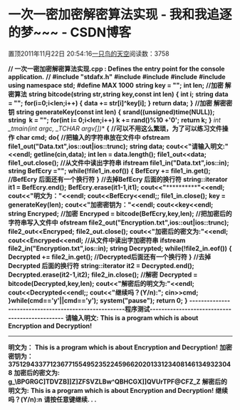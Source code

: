 
# 一次一密加密解密算法实现 - 我和我追逐的梦~~~ - CSDN博客


置顶2011年11月22日 20:54:16[一只鸟的天空](https://me.csdn.net/heyongluoyao8)阅读数：3758


**// 一次一密加密解密算法实现.cpp : Defines the entry point for the console application.**
**//**
**\#include "stdafx.h"**
**\#include<iostream>**
**\#include<string>**
**\#include<ctime>**
**\#include<fstream>**
**using namespace std;**
**\#define MAX 1000**
**string key = "";**
**int len;**
**//加密 解密算法**
**string bitcode(string str,string key,const int len)**
**{**
**int i;**
**string data = "";**
**for(i=0;i<len;i++)**
**{**
**data += str[i]^key[i];**
**}**
**return data;**
**}**
**//加密 解密密钥**
**string generateKey(const int len)**
**{**
**srand((unsigned)time(NULL));**
**string  k = "";**
**for(int i= 0;i<len;i++)**
**k += rand()%10 +'0';**
**return k;**
**}**
**int _tmain(int argc, _TCHAR* argv[])**
**{**
**//可以不用这么繁琐，为了可以练习文件操作**
**char cmd;**
**do{**
**//把输入的字符串放在文件中**
**ofstream file1_out("Data.txt",ios::out|ios::trunc);**
**string data;**
**cout<<"请输入明文:"<<endl;**
**getline(cin,data);**
**int len = data.length();**
**file1_out<<data;**
**file1_out.close();**
**//从文件中读出字符串**
**ifstream file1_in("Data.txt",ios::in);**
**string BefEcry ="";**
**while(!file1_in.eof())**
**{**
**BefEcry += file1_in.get(); //BefEcry 后面还有一个换行符**
**}**
**//去掉BefEcry 后面的换行符**
**string::iterator it1 = BefEcry.end();**
**BefEcry.erase(it1-1,it1);**
**cout<<"**************"<<endl;**
**cout<<"明文为："<<endl;**
**cout<<BefEcry<<endl;;**
**file1_in.close();**
**key = generateKey(len);**
**cout<<"加密密钥为："<<endl;**
**cout<<key<<endl;**
**string Encryped;**
**//加密**
**Encryped = bitcode(BefEcry,key,len);**
**//把加密后的字符串写入文件中**
**ofstream file2_out("Encryption.txt",ios::out|ios::trunc);**
**file2_out<<Encryped;**
**file2_out.close();**
**cout<<"加密后的密文为:"<<endl;**
**cout<<Encryped<<endl;**
**//从文件中读出字加密符串**
**ifstream file2_in("Encryption.txt",ios::in);**
**string Decrypted;**
**while(!file2_in.eof())**
**{**
**Decrypted += file2_in.get(); //Decrypted后面还有一个换行符**
**}**
**//去掉Decrypted 后面的换行符**
**string::iterator it2 = Decrypted.end();**
**Decrypted.erase(it2-1,it2);**
**file2_in.close();**
**//解密**
**Decrypted = bitcode(Decrypted,key,len);**
**cout<<"解密后的明文为:"<<endl;**
**cout<<Decrypted<<endl;;**
**cout<<"继续吗？(Y/n):";**
**cin>>cmd;**
**}while(cmd=='y'||cmd=='y');**
**system("pause");**
**return 0;**
**}**
**------------------------------------------------------程序测试-----------------------------------------------**
**请输入明文:**
**This is a program which is about Encryption and Decryption!**
******************
**明文为：**
**This is a program which is about Encryption and Decryption!**
**加密密钥为：**
**37512943377123677155495235224596620201331234081461349323048**
**加密后的密文为:**
**g_\BPGRGC]TDVZB]]Z]ZFSVZLBw^QBHCGX]]QVUrTPF@CFZ_Z**
**解密后的明文为:**
**This is a program which is about Encryption and Decryption!**
**继续吗？(Y/n):n**
**请按任意键继续. . .**

